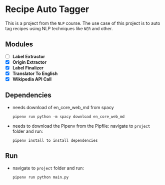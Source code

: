 # Recipe Auto Tagger

This is a project from the `NLP` course. The use case of this project is to auto tag recipes using 
NLP techniques like `NER` and other.

## Modules
- [ ] **Label Extractor**
- [x] **Origin Extractor**
- [x] **Label Finalizer**
- [x] **Translator To English**
- [x] **Wikipedia API Call**

## Dependencies
  - needs download of en_core_web_md from spacy

        pipenv run python -m spacy download en_core_web_md

  - needs to download the Pipenv from the Pipfile: navigate to `project` folder and run:
    
        pipenv install to install dependencies
       

## Run
  - navigate to `project` folder and run:
    
        pipenv run python main.py
